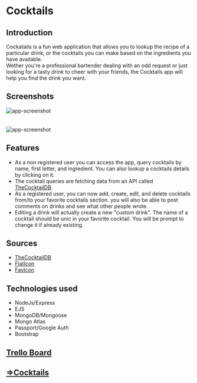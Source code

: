 # Cocktails

## Introduction
Cockatails is a fun web application that allows you to lookup the recipe of a particular drink, or the cocktails you can make based on the ingredients you have available. <br/>
Wether you're a professional bartender dealing with an odd request or just looking for a tasty drink to cheer with your friends, the Cocktails app will help you find the drink you want.

## Screenshots

![app-screenshot](https://i.imgur.com/nCySv83.jpg)
</br>
</br>
</br>
![app-screenshot](https://i.imgur.com/Al4cit5.png)

## Features

- As a non registered user you can access the app, query cocktails by name, first letter, and ingredient. You can also lookup a cocktails details by clicking on it.
- The cocktail queries are fetching data from an API called [TheCocktailDB](https://www.thecocktaildb.com/).
- As a registered user, you can now add, create, edit, and delete cocktails from/to your favorite cocktails section. you will also be able to post comments on drinks and see what other people wrote.
- Editing a drink will actually create a new "custom drink". The name of a cocktail should be unic in your favorite cocktail. You will be prompt to change it if already existing.

## Sources

- [TheCocktailDB](https://www.thecocktaildb.com/)
- [FlatIcon](https://www.flaticon.com/)
- [FavIcon](https://www.favicon.cc/)

## Technologies used

- NodeJs/Express
- EJS
- MongoDB/Mongoose
- Mongo Atlas
- Passport/Google Auth
- Bootstrap

## [Trello Board](https://trello.com/b/t9QauKDx/sei-cc9-project-2)

## [=>Cocktails](https://my-favorite-cocktails-app.herokuapp.com/drinks)
